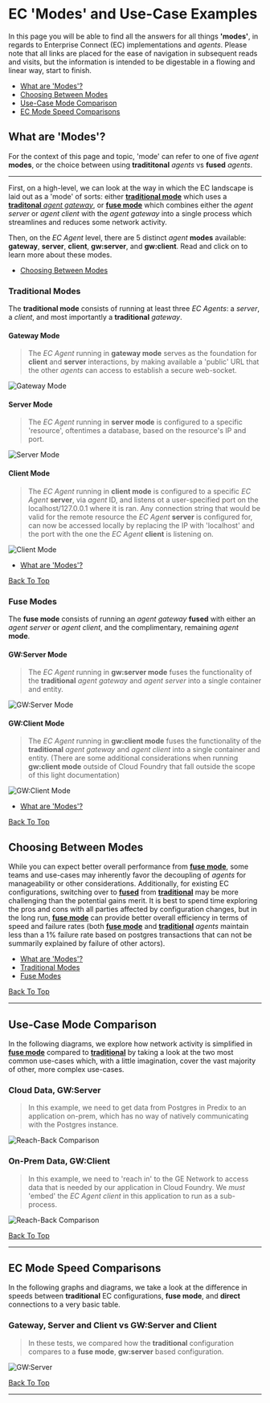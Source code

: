 <A NAME="top">

# EC 'Modes' and Use-Case Examples

In this page you will be able to find all the answers for all things **'modes'**, in regards to Enterprise Connect (EC) implementations and *agents*. Please note that all links are placed for the ease of navigation in subsequent reads and visits, but the information is intended to be digestable in a flowing and linear way, start to finish.

* [What are 'Modes'?](#what-are-modes)
* [Choosing Between Modes](#choosing-between-modes)
* [Use-Case Mode Comparison](#use-case-mode-comparison)
* [EC Mode Speed Comparisons](#ec-mode-speed-comparisons)


## What are 'Modes'?

For the context of this page and topic, 'mode' can refer to one of five *agent* **modes**, or the choice between using **tradititonal** *agents* vs **fused** *agents*. 

---

First, on a high-level, we can look at the way in which the EC landscape is laid out as a 'mode' of sorts: either [**traditional mode**](#traditional-modes) which uses a [**traditonal** *agent gateway*](#gateway-mode), or [**fuse mode**](#fuse-modes) which combines either the *agent server* or *agent client* with the *agent gateway* into a single process which streamlines and reduces some network activity.

Then, on the *EC Agent* level, there are 5 distinct *agent* **modes** available: **gateway**, **server**, **client**, **gw:server**, and **gw:client**. Read and click on to learn more about these modes.

* [Choosing Between Modes](#choosing-between-modes)

### Traditional Modes

The **traditional mode** consists of running at least three *EC Agents*: a *server*, a *client*, and most importantly a **traditional** *gateway*. 

#### Gateway Mode
> The *EC Agent* running in **gateway mode** serves as the foundation for **client** and **server** interactions, by making available a 'public' URL that the other *agents* can access to establish a secure web-socket.

![Gateway Mode](./img/gatewayMode.png) 

#### Server Mode
> The *EC Agent* running in **server mode** is configured to a specific 'resource', oftentimes a database, based on the resource's IP and port.

![Server Mode](./img/serverMode.png) 

#### Client Mode
> The *EC Agent* running in **client mode** is configured to a specific *EC Agent* **server**, via *agent* ID, and listens ot a user-specified port on the localhost/127.0.0.1 where it is ran. Any connection string that would be valid for the remote resource the *EC Agent* **server** is configured for, can now be accessed locally by replacing the IP with 'localhost' and the port with the one the *EC Agent* **client** is listening on.

![Client Mode](./img/clientMode.png)

* [What are 'Modes'?](#what-are-modes)

<A HREF="#top">Back To Top</A>

### Fuse Modes

The **fuse mode** consists of running an *agent gateway* **fused** with either an *agent server* or *agent client*, and the complimentary, remaining *agent* **mode**. 

#### GW:Server Mode
> The *EC Agent* running in **gw:server mode** fuses the functionality of the **traditional** *agent gateway* and *agent server* into a single container and entity.

![GW:Server Mode](./img/gwServerMode.png) 

#### GW:Client Mode
> The *EC Agent* running in **gw:client mode** fuses the functionality of the **traditional** *agent gateway* and *agent client* into a single container and entity. (There are some additional considerations when running **gw:client mode** outside of Cloud Foundry that fall outside the scope of this light documentation)

![GW:Client Mode](./img/gwClientMode.png)

* [What are 'Modes'?](#what-are-modes)

<A HREF="#top">Back To Top</A>

## Choosing Between Modes

While you can expect better overall performance from [**fuse mode**](#fuse-modes), some teams and use-cases may inherently favor the decoupling of *agents* for manageability or other considerations. Additionally, for existing EC configurations, switching over to [**fused**](#fuse-modes) from [**traditional**](#traditional-modes) may be more challenging than the potential gains merit. It is best to spend time exploring the pros and cons with all parties affected by configuration changes, but in the long run, [**fuse mode**](#fuse-modes) can provide better overall efficiency in terms of speed and failure rates (both [**fuse mode**](#fuse-modes) and [**traditional**](#traditional-modes) *agents* maintain less than a 1% failure rate based on postgres transactions that can not be summarily explained by failure of other actors).

* [What are 'Modes'?](#what-are-modes)
* [Traditional Modes](#traditional-modes)
* [Fuse Modes](#fuse-modes)

<A HREF="#top">Back To Top</A>

---

## Use-Case Mode Comparison

In the following diagrams, we explore how network activity is simplified in [**fuse mode**](#fuse-modes) compared to [**traditional**](#traditional-modes) by taking a look at the two most common use-cases which, with a little imagination, cover the vast majority of other, more complex use-cases.


### Cloud Data, GW:Server

> In this example, we need to get data from Postgres in Predix to an application on-prem, which has no way of natively communicating with the Postgres instance.

![Reach-Back Comparison](./img/sideBySideReachBack.png)

### On-Prem Data, GW:Client

> In this example, we need to 'reach in' to the GE Network to access data that is needed by our application in Cloud Foundry. We *must* 'embed' the *EC Agent client* in this application to run as a sub-process.

![Reach-Back Comparison](./img/sideBySideReachIn.png)

<A HREF="#top">Back To Top</A>

---

## EC Mode Speed Comparisons

In the following graphs and diagrams, we take a look at the difference in speeds between **traditional** EC configurations, **fuse mode**, and **direct** connections to a very basic table.


### Gateway, Server and Client vs GW:Server and Client

> In these tests, we compared how the **traditional** configuration compares to a **fuse mode**, **gw:server** based configuration.

![GW:Server](./img/speedCompGwServer.png)

<A HREF="#top">Back To Top</A>

---

